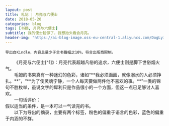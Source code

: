 ```yaml
---
layout: post
title: 札记 | 月亮与六便士
date: 2018-05-20
categories: blog
tags: [书摘, 月亮与六便士]
subtitle: 我的便士捡够了，我想抬头看会月亮。
header-img: "https://ai-blog-image.oss-eu-central-1.aliyuncs.com/DogLyingintheSnow.JPG"
---
```

`导出自Kindle，内容总量少于全书篇幅之10%，符合出版商限制。`

<div style="text-indent:2em;">《月亮与六便士[^1]》：月亮代表超越凡俗的追求，六便士则是脚下世俗烟火气。</div>

<div style="text-indent:2em;">毛姆的书果真有一种迷幻的色彩，诸如“**我必须画画，就像溺水的人必须挣扎。**”，“**为了使灵魂宁静，一个人每天要做两件他不喜欢的事。**”一类的锦句不胜枚举，虽说文字的犀利只是作品很小的一个方面，但这一点已足够讨人喜欢。</div>

<div style="text-indent:2em;">一句话评价：<br>假以适当的条件，是一本可以一气读完的书。</div>

<div style="text-indent:2em;">以下为导出的摘录，主要有两个标签，粉色的偏重于语言的色彩，蓝色的偏重于内涵的不群。</div>

<html xmlns="http://www.w3.org/TR/1999/REC-html-in-xml" xml:lang="en" lang="en">
    <head>
    <meta charset="UTF-8">
    <style>
        .bodyContainer {
            font-family: Arial, Helvetica, sans-serif;
            text-align: center;
            padding-left: 32px;
            padding-right: 32px;
        }

        .notebookFor {
            font-size: 18px;
            font-weight: 700;
            text-align: center;
            color: rgb(119, 119, 119);
            margin: 24px 0px 0px;
            padding: 0px;
        }

        .bookTitle {
            font-size: 24px;
            font-weight: 700;
            text-align: center;
            color: #333333;
            margin-top: 22px;
            padding: 0px;
        }

        .authors {
            font-size: 18px;
            font-weight: 700;
            text-align: center;
            color: rgb(119, 119, 119);
            margin-top: 22px;
            margin-bottom: 24px;
            padding: 0px;
        }

        .citation {
            font-size: 18px;
            font-weight: 500;
            text-align: center;
            color: #333333;
            margin-top: 22px;
            margin-bottom: 24px;
            padding: 0px;
        }

        .sectionHeading {
            font-size: 24px;
            font-weight: 700;
            text-align: left;
            color: #333333;
            margin-top: 24px;
            padding: 0px;
        }

        .noteHeading {
            font-size: 18px;
            font-weight: 700;
            text-align: left;
            color: #333333;
            margin-top: 20px;
            padding: 0px;
        }

        .noteText {
            font-size: 18px;
            font-weight: 500;
            text-align: left;
            color: #333333;
            margin: 2px 0px 0px;
            padding: 0px;
        }

        .highlight_blue {
            color: rgb(178, 205, 251);
        }

        .highlight_orange {
            color: #ffd7ae;
        }

        .highlight_pink {
            color: rgb(255, 191, 206);
        }

        .highlight_yellow {
            color: rgb(247, 206, 0);
        }

        .notebookGraphic {
            margin-top: 10px;
            text-align: left;
        }

        .notebookGraphic img {
            -o-box-shadow:      0px 0px 5px #888;
            -icab-box-shadow:   0px 0px 5px #888;
            -khtml-box-shadow:  0px 0px 5px #888;
            -moz-box-shadow:    0px 0px 5px #888;
            -webkit-box-shadow: 0px 0px 5px #888;
            box-shadow:         0px 0px 5px #888;
            max-width: 100%;
            height: auto;
        }

        hr {
            border: 0px none;
            height: 1px;
            background: none repeat scroll 0% 0% rgb(221, 221, 221);
        }
        </style>
        <script>
            </script>
    </head>
    <body>
        <div class="bodyContainer">
            <div class="notebookFor">
                笔记本导出
            </div>
            <div class="bookTitle">
                月亮和六便士
            </div>
            <div class="authors">
                威廉·毛姆(William Maugham)
            </div>

            <!--
            <div class="citation">
                引用 (芝加哥风格): Maugham), 威廉·毛姆(William. <i>月亮和六便士（“故事圣手”毛姆最重要的长篇小说代表作） (译文经典)</i>. 上海译文出版社,Y_上海译文出版社, 2014. Kindle edition.
            </div>
            -->

            <hr />
            <div class="sectionHeading">
    一
</div><div class="noteHeading">
    书签 - 第 1 页·位置 68
</div>
<div class="noteHeading">
    标注(<span class="highlight_pink">粉色</span>) - 第 1 页·位置 73
</div>
<div class="noteText">
    他的作品使你不能平静，
</div><div class="noteHeading">
    标注(<span class="highlight_pink">粉色</span>) - 第 5 页·位置 107
</div>
<div class="noteText">
    制造神话是人类的天性。
</div><div class="noteHeading">
    标注(<span class="highlight_pink">粉色</span>) - 第 5 页·位置 109
</div>
<div class="noteText">
    这可以说是浪漫主义对平凡暗淡的生活的一种抗议。
</div><div class="noteHeading">
    标注(<span class="highlight_pink">粉色</span>) - 第 5 页·位置 113
</div>
<div class="noteText">
    因此，那些给他写文章的人必须借助于活跃的想象以弥补贫乏的事实，
</div><div class="sectionHeading">
    二
</div><div class="noteHeading">
    书签 - 第 10 页·位置 170
</div>
<div class="noteHeading">
    标注(<span class="highlight_pink">粉色</span>) - 第 11 页·位置 178
</div>
<div class="noteText">
    为了使灵魂宁静，一个人每天要做两件他不喜欢的事。
</div><div class="noteHeading">
    标注(<span class="highlight_pink">粉色</span>) - 第 11 页·位置 179
</div>
<div class="noteText">
    因为我每天早上都起床，
</div><div class="noteHeading">
    标注(<span class="highlight_pink">粉色</span>) - 第 11 页·位置 179
</div>
<div class="noteText">
    每天也都上床睡觉。
</div><div class="noteHeading">
    标注(<span class="highlight_pink">粉色</span>) - 第 11 页·位置 185
</div>
<div class="noteText">
    我从这件事取得的教训是，作者应该从写作的乐趣中，从郁积在他心头的思想的发泄中取得写书的酬报；对于其他一切都不应该介意，作品成功或失败，受到称誉或是诋毁，他都应该淡然处之。
</div><div class="noteHeading">
    标注(<span class="highlight_pink">粉色</span>) - 第 11 页·位置 188
</div>
<div class="noteText">
    年轻的一代意识到自己的力量，吵吵嚷嚷，早已经不再叩击门扉了。他们已经闯进房子里来，坐到我们的宝座上，空中早已充满了他们喧闹的喊叫声。
</div><div class="sectionHeading">
    三
</div><div class="noteHeading">
    标注(<span class="highlight_pink">粉色</span>) - 第 17 页·位置 240
</div>
<div class="noteText">
    艺术家较之其他行业的人有一个有利的地方，他们不仅可以讥笑朋友们的性格和仪表，而且可以嘲弄他们的著作。
</div><div class="sectionHeading">
    五
</div><div class="noteHeading">
    书签 - 第 25 页·位置 313
</div>
<div class="noteHeading">
    标注(<span class="highlight_pink">粉色</span>) - 第 25 页·位置 319
</div>
<div class="noteText">
    有的人胸膛上已经沾了那么多泪水，我不忍再把我的洒上了。
</div><div class="sectionHeading">
    六
</div><div class="noteHeading">
    标注(<span class="highlight_pink">粉色</span>) - 第 32 页·位置 383
</div>
<div class="noteText">
    他甚至没有什么奇行怪癖，使他免于平凡庸俗之嫌。
</div><div class="sectionHeading">
    七
</div><div class="noteHeading">
    标注(<span class="highlight_blue">蓝色</span>) - 第 34 页·位置 403
</div>
<div class="noteText">
    这一定是世间无数对夫妻的故事。这种生活模式给人以安详亲切之感。它使人想到一条平静的小河，蜿蜒流过绿茸茸的牧场，与郁郁的树荫交相掩映，直到最后泻入烟波浩渺的大海中。但是大海却总是那么平静，总是沉默无言、声色不动，你会突然感到一种莫名的不安。也许这只是我自己的一种怪想法（就是在那些日子这种想法也常在我心头作祟），我总觉得大多数人这样度过一生好像欠缺一点什么。
</div><div class="sectionHeading">
    十
</div><div class="noteHeading">
    标注(<span class="highlight_pink">粉色</span>) - 第 52 页·位置 569
</div>
<div class="noteText">
    歉仄不安。
</div><div class="sectionHeading">
    十一
</div><div class="noteHeading">
    标注(<span class="highlight_pink">粉色</span>) - 第 56 页·位置 613
</div>
<div class="noteText">
    我那时还不了解人性多么矛盾，我不知道真挚中含有多少做作，高尚中蕴藏着多少卑鄙，或者，即使在邪恶里也找得着美德。
</div><div class="sectionHeading">
    十四
</div><div class="noteHeading">
    书签 - 第 77 页·位置 807
</div>
<div class="noteHeading">
    标注(<span class="highlight_pink">粉色</span>) - 第 79 页·位置 830
</div>
<div class="noteText">
    最甚者也是因为有几个近邻知交表示支持，才敢违背大多数人的意见行事。
</div><div class="sectionHeading">
    十五
</div><div class="noteHeading">
    标注(<span class="highlight_pink">粉色</span>) - 第 89 页·位置 930
</div>
<div class="noteText">
    今天我已经认识到这一点了：卑鄙与伟大、恶毒与善良、仇恨与热爱是可以互不排斥地并存在同一颗心里的。
</div><div class="sectionHeading">
    十八
</div><div class="noteHeading">
    书签 - 第 97 页·位置 990
</div>
<div class="sectionHeading">
    十九
</div><div class="noteHeading">
    标注(<span class="highlight_blue">蓝色</span>) - 第 109 页·位置 1119
</div>
<div class="noteText">
    “为什么你认为美——世界上最宝贵的财富——会同沙滩上的石头一样，一个漫不经心的过路人随随便便地就能够捡起来？美是一种美妙、奇异的东西，艺术家只有通过灵魂的痛苦折磨才能从宇宙的混沌中塑造出来。在美被创造出以后，它也不是为了叫每个人都能认出来的。要想认识它，一个人必须重复艺术家经历过的一番冒险。他唱给你的是一个美的旋律，要是想在自己心里重新听一遍就必须有知识、有敏锐的感觉和想象力。”
</div><div class="sectionHeading">
    二十
</div><div class="noteHeading">
    书签 - 第 110 页·位置 1128
</div>
<div class="sectionHeading">
    二十一
</div><div class="noteHeading">
    标注(<span class="highlight_pink">粉色</span>) - 第 118 页·位置 1207
</div>
<div class="noteText">
    同缠住他心灵的幻景相比，他觉得这些画实在太没有意义了。
</div><div class="noteHeading">
    标注(<span class="highlight_pink">粉色</span>) - 第 118 页·位置 1210
</div>
<div class="noteText">
    大多数画家对这一点还是不能无动于衷的。”
</div><div class="noteHeading">
    标注(<span class="highlight_pink">粉色</span>) - 第 119 页·位置 1214
</div>
<div class="noteText">
    如果你能打动人们的灵魂，或者叫他们凄怆哀悯，或者叫他们惊惧恐慌，这不也是一种奇妙的行使权力的方法吗？”
</div><div class="noteHeading">
    标注(<span class="highlight_blue">蓝色</span>) - 第 119 页·位置 1216
</div>
<div class="noteText">
    “如果我置身于一个荒岛上，确切地知道除了我自己的眼睛以外再没有别人能看到我写出来的东西，我很怀疑我还能不能写作下去。”
</div><div class="noteHeading">
    标注(<span class="highlight_blue">蓝色</span>) - 第 122 页·位置 1245
</div>
<div class="noteText">
    “叫我来说吧。我猜想你是这样一种情况。一连几个月你脑子里一直不想这件事，你甚至可以使自己相信，你同这件事已经彻底绝缘了。你为自己获得了自由而高兴，你觉得终于成为自己灵魂的主人了。你好像昂首于星斗中漫步。但是突然间，你忍受不住了。你发觉你的双脚从来就没有从污泥里拔出过。你现在想索性全身躺在烂泥塘里翻滚。于是你就去找一个女人，一个粗野、低贱、俗不可耐的女人，一个性感毕露令人嫌恶的
</div><div class="noteHeading">
    标注(<span class="highlight_blue">蓝色</span>) - 第 122 页·位置 1249
</div>
<div class="noteText">
    畜类般的女人。你像一个野兽似地扑到她身上。你拚命往肚里灌酒，你憎恨自己，简直快要发疯了。”
</div><div class="noteHeading">
    标注(<span class="highlight_blue">蓝色</span>) - 第 122 页·位置 1251
</div>
<div class="noteText">
    “我现在要告诉你一件看来一定是很奇怪的事：等到那件事过去以后，你会感到自己出奇地洁净。你有一种灵魂把肉体甩脱掉的感觉，一种脱离形体的感觉。你好像一伸手就能触摸到美，倒仿佛‘美’是一件抚摸得到的实体一样。你好像同飒飒的微风、同绽露嫩叶的树木、同波光变幻的流水息息相通。你觉得自己就是上帝。你能够给我解释这是怎么回事吗？”
</div><div class="sectionHeading">
    二十三
</div><div class="noteHeading">
    书签 - 第 128 页·位置 1294
</div>
<div class="sectionHeading">
    二十四
</div><div class="noteHeading">
    书签 - 第 134 页·位置 1347
</div>
<div class="noteHeading">
    标注(<span class="highlight_pink">粉色</span>) - 第 134 页·位置 1348
</div>
<div class="noteText">
    他希望能同几个朋友一起按照适宜的礼规庆祝一下这个节日。
</div><div class="sectionHeading">
    二十七
</div><div class="noteHeading">
    标注(<span class="highlight_pink">粉色</span>) - 第 154 页·位置 1544
</div>
<div class="noteText">
    衣冠齐楚
</div><div class="sectionHeading">
    二十八
</div><div class="noteHeading">
    标注(<span class="highlight_yellow">黄色</span>) - 第 158 页·位置 1582
</div>
<div class="noteText">
    “你不了解。她爱上思特里克兰德了。”
</div><div class="sectionHeading">
    二十九
</div><div class="noteHeading">
    标注(<span class="highlight_blue">蓝色</span>) - 第 167 页·位置 1665
</div>
<div class="noteText">
    “我爱她远远超过了爱我自己。我觉得，在爱情的事上如果考虑起自尊心来，那只能有一个原因：实际上你还是最爱自己。不管怎么说，一个结了婚的男人又爱上别人并不是什么希罕事，常常等他的热劲过去了，便又回到他妻子的身边，而她也就同他和好如初了。这种事谁都认为是很自然的。如果男人是这样，为什么女人就该是例外呢？”
</div><div class="sectionHeading">
    三十
</div><div class="noteHeading">
    标注(<span class="highlight_pink">粉色</span>) - 第 173 页·位置 1730
</div>
<div class="noteText">
    她不再是一个女性了，不再是一个性格复杂的女性——既善良又乖戾，既谨慎又轻率；她成了迈那德[ 1]，成了欲念的化身。
</div><div class="noteHeading">
    标注(<span class="highlight_pink">粉色</span>) - 第 174 页·位置 1743
</div>
<div class="noteText">
    如果不是无私，起码是巧妙地遮掩起来的自私；
</div><div class="sectionHeading">
    三十一
</div><div class="noteHeading">
    标注(<span class="highlight_pink">粉色</span>) - 第 179 页·位置 1795
</div>
<div class="noteText">
    有时候一个人的外貌同他的灵魂这么不相称，这实在是一件苦不堪言的事。
</div><div class="sectionHeading">
    三十二
</div><div class="noteHeading">
    书签 - 第 181 页·位置 1801
</div>
<div class="noteHeading">
    标注(<span class="highlight_blue">蓝色</span>) - 第 182 页·位置 1818
</div>
<div class="noteText">
    我看着她的嘴，希望看到一个能使我猜测出她真实感情的神态；我打量着她的眼睛，寻找某种泄露她内心隐秘的闪光，表示惶惑或者痛苦的眼神；我打量着她的前额，看那上面会不会偶然出现一个皱纹，告诉我她正在衰减的热情。但她的面孔宛如一副面具，我在那上面丝毫也看不出她的真实思想。
</div><div class="sectionHeading">
    三十四
</div><div class="noteHeading">
    标注(<span class="highlight_pink">粉色</span>) - 第 193 页·位置 1914
</div>
<div class="noteText">
    一望而知
</div><div class="sectionHeading">
    三十七
</div><div class="noteHeading">
    标注(<span class="highlight_pink">粉色</span>) - 第 201 页·位置 1970
</div>
<div class="noteText">
    去的时候走得很慢，回来的路上马车却小跑起来，
</div><div class="noteHeading">
    标注(<span class="highlight_pink">粉色</span>) - 第 201 页·位置 1971
</div>
<div class="noteText">
    柩车的车夫不断挥鞭抽打辕马，在我心上引起一种奇怪的恐怖感，
</div><div class="noteHeading">
    标注(<span class="highlight_pink">粉色</span>) - 第 201 页·位置 1971
</div>
<div class="noteText">
    仿佛是马车夫耸耸肩膀想赶快把死亡甩在后面似的。
</div><div class="noteHeading">
    标注(<span class="highlight_pink">粉色</span>) - 第 203 页·位置 1986
</div>
<div class="noteText">
    我一点也由不得自己；我把施特略夫同他的烦恼完全抛在脑后。我要享受生活。
</div><div class="sectionHeading">
    三十八
</div><div class="noteHeading">
    书签 - 第 204 页·位置 1988
</div>
<div class="noteHeading">
    标注(<span class="highlight_pink">粉色</span>) - 第 205 页·位置 2003
</div>
<div class="noteText">
    文明日新月异，这个小城却好像被抛在后面，永远也不会发生什么事情，如此年复一年，直到死亡最后来临，像个老友似地给那些勤苦劳动一生的人带来永久的安息。
</div><div class="noteHeading">
    标注(<span class="highlight_pink">粉色</span>) - 第 205 页·位置 2005
</div>
<div class="noteText">
    永远踩着父亲的脚印走下去，既不左顾也不右盼。
</div><div class="noteHeading">
    标注(<span class="highlight_yellow">黄色</span>) - 第 206 页·位置 2011
</div>
<div class="noteText">
    他们的愚昧远比我们的知识更为可贵。
</div><div class="noteHeading">
    标注(<span class="highlight_pink">粉色</span>) - 第 208 页·位置 2029
</div>
<div class="noteText">
    “你已经知道我这人是没有自尊心的。”
</div><div class="sectionHeading">
    三十九
</div><div class="noteHeading">
    标注(<span class="highlight_pink">粉色</span>) - 第 212 页·位置 2070
</div>
<div class="noteText">
    用意？——因为用力过猛，画掉了下来，面朝下地落到地上。不管是谁画的，他也不能叫它扔在尘土里；他把它捡了起来。
</div><div class="noteHeading">
    标注(<span class="highlight_pink">粉色</span>) - 第 215 页·位置 2097
</div>
<div class="noteText">
    的。（估量大家都知道，一旦感情激动起来，一个人会很自然地玩弄起文学词藻来的。）
</div><div class="noteHeading">
    标注(<span class="highlight_blue">蓝色</span>) - 第 215 页·位置 2099
</div>
<div class="noteText">
    人们动不动就谈美，实际上对这个词并不理解；这个词已经使用得太滥，失去了原有的力量；因为成千上万的琐屑事物都分享了“美”的称号，这个词已经被剥夺掉它的崇高的含义了。一件衣服，一只狗，一篇布道词，什么东西人们都用“美”来形容，当他们面对面地遇到真正的美时，反而认不出它来了。他们用以遮饰自己毫无价值的思想的虚假夸大使他们的感受力变得迟钝不堪。
</div><div class="sectionHeading">
    四十
</div><div class="noteHeading">
    标注(<span class="highlight_pink">粉色</span>) - 第 220 页·位置 2141
</div>
<div class="noteText">
    “要是你还有这种眼力，我想你也就会看到我并不欢迎你了。”
</div><div class="sectionHeading">
    四十一
</div><div class="noteHeading">
    标注(<span class="highlight_blue">蓝色</span>) - 第 223 页·位置 2165
</div>
<div class="noteText">
    他喜欢观察这种多少使他感到惊异的邪恶的人性，自认这种观察是为了满足艺术的要求；但是他的真挚却迫使他承认：他对于某些行为的反感远不如对这些行为产生原因的好奇心那样强烈。一个恶棍的性格如果刻画得完美而又合乎逻辑，对于创作者是具有一种魅惑的力量的，尽管从法律和秩序的角度看，他决不该对恶棍有任何欣赏的态度。
</div><div class="noteHeading">
    标注(<span class="highlight_blue">蓝色</span>) - 第 223 页·位置 2173
</div>
<div class="noteText">
    我的灵魂对思特里克兰德确实感到恐怖，但与恐怖并存的还有一种叫我心寒的好奇心：我想寻找出他行为的动机。他使我困惑莫解，他对那些那么关怀他的人制造了一出悲剧，我很想知道他对自己一手制造的这出悲剧究竟抱什么态度。
</div><div class="noteHeading">
    标注(<span class="highlight_pink">粉色</span>) - 第 224 页·位置 2175
</div>
<div class="noteText">
    我大胆地挥舞起手术刀来。
</div><div class="noteHeading">
    标注(<span class="highlight_pink">粉色</span>) - 第 226 页·位置 2201
</div>
<div class="noteText">
    “女人可以原谅男人对她的伤害，”他说，“但是永远不能原谅他对她做出的牺牲。”
</div><div class="noteHeading">
    书签 - 第 231 页·位置 2245
</div>
<div class="noteHeading">
    标注(<span class="highlight_pink">粉色</span>) - 第 232 页·位置 2256
</div>
<div class="noteText">
    我恨不得一下子刺穿了他那副冷漠的甲胄。
</div><div class="sectionHeading">
    四十二
</div><div class="noteHeading">
    书签 - 第 234 页·位置 2271
</div>
<div class="noteHeading">
    标注(<span class="highlight_pink">粉色</span>) - 第 234 页·位置 2273
</div>
<div class="noteText">
    作品最能泄露一个人的真实思想和感情。
</div><div class="noteHeading">
    标注(<span class="highlight_blue">蓝色</span>) - 第 237 页·位置 2312
</div>
<div class="noteText">
    我猜想，思特里克兰德在有形的事物上模模糊糊地看到某种精神意义，这种意义非常奇异，他只能用很不完善的符号勉强把它表达出来。仿佛是他在宇宙的一片混乱中找到了一个新的图案，正在笨拙地把它描摹下来，因为力不从心，心灵非常痛苦。我看到的是一个奋力寻求表现手段的备受折磨的灵魂。
</div><div class="noteHeading">
    标注(<span class="highlight_pink">粉色</span>) - 第 238 页·位置 2315
</div>
<div class="noteText">
    “我怀疑，你的手段是否选择对了。”
</div><div class="noteHeading">
    标注(<span class="highlight_pink">粉色</span>) - 第 240 页·位置 2336
</div>
<div class="noteText">
    我觉得你很像一个终生跋涉的香客，不停地寻找一座可能根本不存在的神庙。
</div><div class="sectionHeading">
    四十三
</div><div class="noteHeading">
    书签 - 第 241 页·位置 2344
</div>
<div class="noteHeading">
    标注(<span class="highlight_blue">蓝色</span>) - 第 246 页·位置 2407
</div>
<div class="noteText">
    一般说来，爱情在男人身上只不过是一个插曲，是日常生活中许多事务中的一件事，但是小说却把爱情夸大了，给予它一个违反生活真实性的重要的地位。
</div><div class="noteHeading">
    标注(<span class="highlight_pink">粉色</span>) - 第 247 页·位置 2415
</div>
<div class="noteText">
    作为坠入情网的人来说，男人同女人的区别是：女人能够整天整夜
</div><div class="noteHeading">
    标注(<span class="highlight_pink">粉色</span>) - 第 247 页·位置 2415
</div>
<div class="noteText">
    谈恋爱，而男人却只能有时有晌儿地干这种事。
</div><div class="noteHeading">
    标注(<span class="highlight_blue">蓝色</span>) - 第 248 页·位置 2429
</div>
<div class="noteText">
    他一心一意追求自己的目标，为了达到这个目的他不仅甘愿牺牲自己——这一点很多人还是能做到的——，而且就是牺牲别人也在所不惜。
</div><div class="sectionHeading">
    四十四
</div><div class="noteHeading">
    标注(<span class="highlight_blue">蓝色</span>) - 第 251 页·位置 2457
</div>
<div class="noteText">
    生活不过是一片混乱，充满了各种可笑的、龌龊的事情，它只能给人们提供笑料，但是他笑的时候却禁不住满心哀伤。
</div><div class="sectionHeading">
    四十五
</div><div class="noteHeading">
    标注(<span class="highlight_pink">粉色</span>) - 第 253 页·位置 2472
</div>
<div class="noteText">
    得其所哉”。
</div><div class="sectionHeading">
    四十七
</div><div class="noteHeading">
    书签 - 第 267 页·位置 2618
</div>
<div class="noteHeading">
    标注(<span class="highlight_blue">蓝色</span>) - 第 270 页·位置 2655
</div>
<div class="noteText">
    白天，这里污秽肮脏，但是到了夜里，在小屋子的灯光照耀下，这条街就有一种罪恶的魅力。弥漫在空中的丑恶的淫欲使人感到窒息，
</div><div class="sectionHeading">
    五十
</div><div class="noteHeading">
    标注(<span class="highlight_blue">蓝色</span>) - 第 285 页·位置 2789
</div>
<div class="noteText">
    我认为有些人诞生在某一个地方可以说未得其所。机缘把他们随便抛掷到一个环境中，而他们却一直思念着一处他们自己也不知道坐落在何处的家乡。
</div><div class="sectionHeading">
    五十二
</div><div class="noteHeading">
    书签 - 第 299 页·位置 2936
</div>
<div class="sectionHeading">
    五十三
</div><div class="noteHeading">
    书签 - 第 302 页·位置 2960
</div>
<div class="sectionHeading">
    五十四
</div><div class="noteHeading">
    标注(<span class="highlight_pink">粉色</span>) - 第 309 页·位置 3041
</div>
<div class="noteText">
    在英国或法国，思特里克兰德可以说是个不合时宜的人，“圆孔里插了个方塞子”，而在这里却有各种形式的孔，什么样子的塞子都能各得其所。
</div><div class="sectionHeading">
    五十五
</div><div class="noteHeading">
    标注(<span class="highlight_pink">粉色</span>) - 第 320 页·位置 3154
</div>
<div class="noteText">
    被宣判死刑的病人一定拿自己同医生比较，看到医生身心健康、享有生活的宝贵权利，一定又气又恨；
</div><div class="sectionHeading">
    五十七
</div><div class="noteHeading">
    标注(<span class="highlight_pink">粉色</span>) - 第 332 页·位置 3275
</div>
<div class="noteText">
    我们刚才那场谈话在库特拉斯太太进屋以后显得非常遥远、非常不真实了。
</div><div class="noteHeading">
    书签 - 第 333 页·位置 3278
</div>
<div class="noteHeading">
    标注(<span class="highlight_pink">粉色</span>) - 第 335 页·位置 3301
</div>
<div class="noteText">
    但是在这里，虽然我看到的也是美，却叫我觉得心神不安。
</div><div class="sectionHeading">
    五十八
</div><div class="noteHeading">
    书签 - 第 340 页·位置 3361
</div>
<div class="noteHeading">
    标注(<span class="highlight_pink">粉色</span>) - 第 340 页·位置 3364
</div>
<div class="noteText">
    蒂阿瑞把我搂在她肥大的胸脯里（我有一种掉在波涛汹涌的大海中的感觉），
</div><div class="noteHeading">
    书签 - 第 341 页·位置 3373
</div>
<div class="noteHeading">
    标注(<span class="highlight_pink">粉色</span>) - 第 344 页·位置 3401
</div>
<div class="noteText">
    尽管她没有说一句不真实的话，却充分暗示了她同自己丈夫的关系非常融睦，从来没有任何嫌隙。
</div><div class="noteHeading">
    书签 - 第 344 页·位置 3402
</div>
<div class="noteHeading">
    标注(<span class="highlight_blue">蓝色</span>) - 第 344 页·位置 3409
</div>
<div class="noteText">
    我发现思特里克兰德太太已经忘记了
</div><div class="noteHeading">
    标注(<span class="highlight_blue">蓝色</span>) - 第 344 页·位置 3410
</div>
<div class="noteText">
    她曾不得不自食其力这一段不光彩的历史。同任何一个正派女人一样，她真实地相信只有依靠别人养活自己才是规矩的行为。
</div>
        </div>
    </body>
</html>

---
[^1]: （“故事圣手”毛姆最重要的长篇小说代表作） (译文经典) 上海译文出版社, 2014. Kindle edition.
